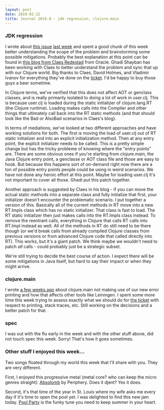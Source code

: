 ```yaml
---
layout: post
date: 2019-02-22
title: Journal 2019.8 - jdk regression, clojure.main
---
```


### JDK regression

I wrote about [this issue](https://dev.clojure.org/jira/browse/CLJ-2484) [last week](http://insideclojure.org/2019/02/16/journal/) and spent a good chunk of this week better understanding the scope of the problem and brainstorming some possible mitigations. Probably the best explanation at this point can be found in [this blog from Claes Redestad](https://cl4es.github.io/2019/02/21/Cljinit-Woes.html) from Oracle. Ghadi Shayban has been working with Claes to better understand the problem and sync that up with our Clojure world. Big thanks to Claes, David Holmes, and Vladimir Ivanov for everything they've done on the [ticket](http://bugs.java.com/bugdatabase/view_bug.do?bug_id=JDK-8219233). I'd be happy to buy those guys a beer sometime.

In Clojure terms, we've verified that this does not affect AOT or genclass classes, and is really primarily isolated to doing a lot of work in user.clj. This is because user.clj is loaded during the static initializer of clojure.lang.RT (the Clojure runtime). Loading makes calls into the Compiler and other things that ultimately call back into the RT static methods (and that should look like the Bad or AlsoBad scenarios in Claes's blog).

In terms of mediations, we've looked at two different approaches and have working solutions for both. The first is moving the load of user.clj out of RT static initializer and into an explicit initialization method. Then at any entry point, the explicit initializer needs to be called. This is a pretty simple change but has the tricky probleme of knowing where the "entry points" are. There are some obvious ones if you're starting from clojure.main, the Java Clojure entry point, a genclasse or AOT class file and those are easy to hook. But because this happens sort of on-demand right now there are a ton of possible entry points people could be using in weird scenarios. We have not done any heroic effort at this point. Maybe for loading user.clj it's not important to cover all those. Ghadi put this patch together.

Another approach is suggested by Claes in his blog - if you can move the actual static methods into a separate class and fully initialize that first, your initializer doesn't encounter the problematic scenario. I put together a version of this. Basically all of the current methods in RT move into a new RT.Impls class which has no static initializer. That class is fast to load. The RT static initializer then just makes calls into the RT.Impls class instead. To remove the reentrant calls, everything in Clojure that calls RT calls into RT.Impl instead as well. All of the methods in RT do still need to be there though (or we'd break calls from already compiled Clojure classes from previous versions or from advanced Clojure code that called directly into RT). This works, but it's a giant patch. We think maybe we wouldn't need to patch *all* calls - could probably just be a strategic subset.

We're still trying to decide the best course of action. I expect there will be some mitigations in Java itself, but hard to say their impact or when they might arrive.

### clojure.main

I wrote [a few weeks ago](http://insideclojure.org/2019/01/18/journal/) about clojure.main not making use of our new error printing and how that affects other tools like Leiningen. I spent some more time this week trying to assess exactly what we should do for [the ticket](https://dev.clojure.org/jira/browse/CLJ-2463) with respect to printing, stack traces, etc. Still working on the decisions and a better patch for that.

### spec

I was out with the flu early in the week and with the other stuff above, did not touch spec this week. Sorry! That's how it goes sometimes.

### Other stuff I enjoyed this week...

Two songs floated through my world this week that I'll share with you. They are very different.

First, I enjoyed this progressive metal (metal core? who can keep the micro genres straight): [Absolomb](https://www.youtube.com/watch?v=gdP3O8L_MV4) by Periphery. Does it djent? Yes it does.

Second, it's that time of the year in St. Louis where my wife asks me every day if it's time to open the pool yet. I was delighted to find this new jam today. [Pool Party](https://www.youtube.com/watch?v=z1iNNwfdmig) is the funky tune you need to keep summer in your heart.

